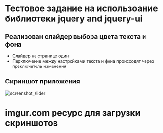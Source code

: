 # Тестовое задание на использоание библиотеки jquery and jquery-ui

## Реализован слайдер выбора цвета текста и фона

* Слайдер на странице один 
* Перключение между настройками текста и фона происходят через преключатель изменения  

## Скриншот приложения

![screenshot_slider](https://i.imgur.com/zY2FOrF.png)
# imgur.com ресурс для загрузки скриншотов
